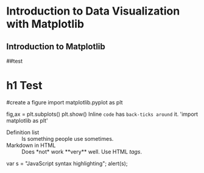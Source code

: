 # Introduction to Data Visualization with Matplotlib

## Introduction to Matplotlib

##test
# h1 Test
#create a figure
import matplotlib.pyplot as plt


fig,ax = plt.subplots()
plt.show()
Inline `code` has `back-ticks around` it.
'import matplotlib as plt'
<dl>
  <dt>Definition list</dt>
  <dd>Is something people use sometimes.</dd>

  <dt>Markdown in HTML</dt>
  <dd>Does *not* work **very** well. Use HTML <em>tags</em>.</dd>
</dl>

var s = "JavaScript syntax highlighting";
alert(s);
